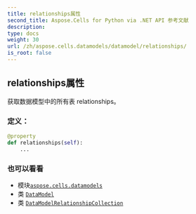 ```yaml
---
title: relationships属性
second_title: Aspose.Cells for Python via .NET API 参考文献
description:
type: docs
weight: 30
url: /zh/aspose.cells.datamodels/datamodel/relationships/
is_root: false
---
```

## relationships属性

获取数据模型中的所有表 relationships。
### 定义：
```python
@property
def relationships(self):
    ...
```

### 也可以看看
* 模块[`aspose.cells.datamodels`](../../)
* 类 [`DataModel`](/cells/python-net/zh/aspose.cells.datamodels/datamodel)
* 类 [`DataModelRelationshipCollection`](/cells/python-net/zh/aspose.cells.datamodels/datamodelrelationshipcollection)
